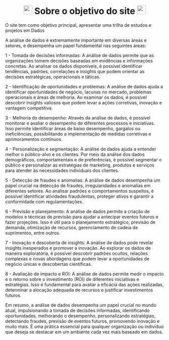 <h1 align="center">
 <img src="https://media.giphy.com/media/hvRJCLFzcasrR4ia7z/giphy.gif" width="28"> 
 Sobre o objetivo do site 
 <img src="https://media.giphy.com/media/hvRJCLFzcasrR4ia7z/giphy.gif" width="28">
</h1>

O site tem como objetivo principal, apresentar uma trilha de estudos e projetos em Dados

A análise de dados é extremamente importante em diversas áreas e setores, e desempenha um papel fundamental nas seguintes áreas:

1 - Tomada de decisões informadas: A análise de dados permite que as organizações tomem decisões baseadas em evidências e informações concretas. Ao analisar os dados disponíveis, é possível identificar tendências, padrões, correlações e insights que podem orientar as decisões estratégicas, operacionais e táticas.

2 - Identificação de oportunidades e problemas: A análise de dados ajuda a identificar oportunidades de negócio, lacunas no mercado, problemas operacionais e áreas de melhoria. Ao examinar os dados, é possível descobrir insights valiosos que podem levar a ações corretivas, inovação e vantagem competitiva.

3 - Melhoria do desempenho: Através da análise de dados, é possível monitorar e avaliar o desempenho de diferentes processos e iniciativas. Isso permite identificar áreas de baixo desempenho, gargalos ou ineficiências, possibilitando a implementação de medidas corretivas e aprimoramentos contínuos.

4 - Personalização e segmentação: A análise de dados ajuda a entender melhor o público-alvo e os clientes. Por meio da análise dos dados demográficos, comportamentais e de preferências, é possível segmentar o público e personalizar as estratégias de marketing, produtos e serviços para atender às necessidades individuais dos clientes.

5 - Detecção de fraudes e anomalias: A análise de dados desempenha um papel crucial na detecção de fraudes, irregularidades e anomalias em diferentes setores. Ao analisar padrões e comportamentos suspeitos, é possível identificar atividades fraudulentas, proteger ativos e garantir a conformidade com regulamentações.

6 - Previsão e planejamento: A análise de dados permite a criação de modelos e técnicas de previsão para ajudar a antecipar eventos futuros e fazer projeções. Isso é útil para o planejamento estratégico, previsão de demanda, otimização de recursos, gerenciamento de cadeia de suprimentos, entre outros.

7 - Inovação e descoberta de insights: A análise de dados pode revelar insights inesperados e promover a inovação. Ao explorar os dados de maneira exploratória, é possível descobrir padrões ocultos, relações complexas e novas abordagens que podem levar a oportunidades de negócio únicas e descobertas científicas.

8 - Avaliação de impacto e ROI: A análise de dados permite medir o impacto e o retorno sobre o investimento (ROI) de diferentes iniciativas e estratégias. Isso é fundamental para avaliar a eficácia das ações realizadas, determinar a alocação adequada de recursos e justificar investimentos futuros.

Em resumo, a análise de dados desempenha um papel crucial no mundo atual, impulsionando a tomada de decisões informadas, identificando oportunidades, melhorando o desempenho, personalizando estratégias, detectando fraudes, previsão de eventos futuros, promovendo inovação e muito mais. É uma prática essencial para qualquer organização ou indivíduo que deseja se destacar em um ambiente cada vez mais baseado em dados.
